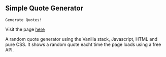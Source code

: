 ## Simple Quote Generator

`Generate Quotes!`

Visit the page [here](https://witordev.github.io/Quotes/)

A random quote generator using the Vanilla stack, Javascript, HTML and pure CSS. 
It shows a random quote eacht time the page loads using a free API.
